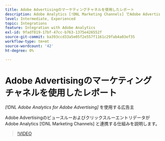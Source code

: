 ```yaml
---
title: Adobe Advertisingのマーケティングチャネルを使用したレポート
description: Adobe Analytics [!DNL Marketing Channels] でAdobe Advertisingのビュースルーおよびクリックスルーエントリデータが機能する仕組みを説明します。
level: Intermediate, Experienced
topic: Integrations
feature: Integration with Adobe Analytics
exl-id: 9fadf819-17bf-47cc-b763-1375e426552f
source-git-commit: ba393ccd33a5e05f2e557f1161c29fab4a03ef35
workflow-type: tm+mt
source-wordcount: '42'
ht-degree: 0%

---
```


# Adobe Advertisingのマーケティングチャネルを使用したレポート

*[!DNL Adobe Analytics for Adobe Advertising]* を使用する広告主

Adobe AdvertisingのビュースルーおよびクリックスルーエントリデータがAdobe Analytics [!DNL Marketing Channels] と連携する仕組みを説明します。

>[!VIDEO](https://video.tv.adobe.com/v/33502)
